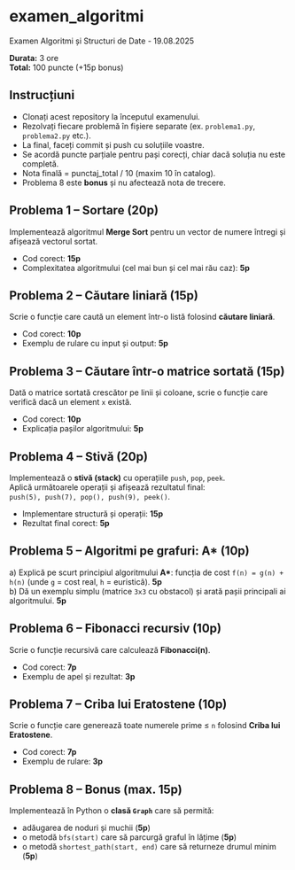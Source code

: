 # examen_algoritmi
Examen Algoritmi și Structuri de Date - 19.08.2025

**Durata:** 3 ore  
**Total:** 100 puncte (+15p bonus)  

## Instrucțiuni
- Clonați acest repository la începutul examenului.  
- Rezolvați fiecare problemă în fișiere separate (ex. `problema1.py`, `problema2.py` etc.).  
- La final, faceți commit și push cu soluțiile voastre.  
- Se acordă puncte parțiale pentru pași corecți, chiar dacă soluția nu este completă.  
- Nota finală = punctaj_total / 10 (maxim 10 în catalog).  
- Problema 8 este **bonus** și nu afectează nota de trecere.  


## Problema 1 – Sortare (20p)
Implementează algoritmul **Merge Sort** pentru un vector de numere întregi și afișează vectorul sortat.  
- Cod corect: **15p**  
- Complexitatea algoritmului (cel mai bun și cel mai rău caz): **5p**


## Problema 2 – Căutare liniară (15p)
Scrie o funcție care caută un element într-o listă folosind **căutare liniară**.  
- Cod corect: **10p**  
- Exemplu de rulare cu input și output: **5p**


## Problema 3 – Căutare într-o matrice sortată (15p)
Dată o matrice sortată crescător pe linii și coloane, scrie o funcție care verifică dacă un element `x` există.  
- Cod corect: **10p**  
- Explicația pașilor algoritmului: **5p**


## Problema 4 – Stivă (20p)
Implementează o **stivă (stack)** cu operațiile `push`, `pop`, `peek`.  
Aplică următoarele operații și afișează rezultatul final:  
`push(5), push(7), pop(), push(9), peek()`.  
- Implementare structură și operații: **15p**  
- Rezultat final corect: **5p**


## Problema 5 – Algoritmi pe grafuri: A* (10p)
a) Explică pe scurt principiul algoritmului **A\***: funcția de cost `f(n) = g(n) + h(n)` (unde `g` = cost real, `h` = euristică). **5p**  
b) Dă un exemplu simplu (matrice `3x3` cu obstacol) și arată pașii principali ai algoritmului. **5p**


## Problema 6 – Fibonacci recursiv (10p)
Scrie o funcție recursivă care calculează **Fibonacci(n)**.  
- Cod corect: **7p**  
- Exemplu de apel și rezultat: **3p**


## Problema 7 – Criba lui Eratostene (10p)
Scrie o funcție care generează toate numerele prime ≤ `n` folosind **Criba lui Eratostene**.  
- Cod corect: **7p**  
- Exemplu de rulare: **3p**


## Problema 8 – Bonus (max. 15p)
Implementează în Python o **clasă `Graph`** care să permită:  
- adăugarea de noduri și muchii (**5p**)  
- o metodă `bfs(start)` care să parcurgă graful în lățime (**5p**)  
- o metodă `shortest_path(start, end)` care să returneze drumul minim (**5p**)
